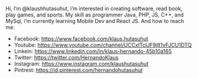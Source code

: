 Hi, I’m @klaushhutasuhut, i’m interested in creating software, read book, play games, and sports. My skill as programmer Java, PHP, JS, C++, and MySql, 
i’m currently learning Mobile Dev and React JS.
And how to reach me:
- Facebook: https://www.facebook.com/klaus.hutasuhut
- Youtube: https://www.youtube.com/channel/UCCxITcIJF9jIt1vFJCU1DTQ
- Linkein: https://www.linkedin.com/in/klaus-hernando-45b10a165
- Twitter: https://twitter.com/HernandoKlaus
- Instagram: https://www.instagram.com/klaushutasuhut
- Pintrest: https://id.pinterest.com/hernandohutasuhut

<!---
klaushhutasuhut/klaushhutasuhut is a ✨ special ✨ repository because its `README.md` (this file) appears on your GitHub profile.
You can click the Preview link to take a look at your changes.
--->
